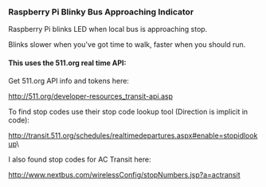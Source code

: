 ### Raspberry Pi Blinky Bus Approaching Indicator

Raspberry Pi blinks LED when local bus is approaching stop.

Blinks slower when you've got time to walk, faster when you should run.

#### This uses the 511.org real time API:

Get 511.org API info and tokens here:

<http://511.org/developer-resources_transit-api.asp>

To find stop codes use their stop code lookup tool (Direction is implicit in code):

<http://transit.511.org/schedules/realtimedepartures.aspx#enable=stopidlookup>\

I also found stop codes for AC Transit here:

<http://www.nextbus.com/wirelessConfig/stopNumbers.jsp?a=actransit>

